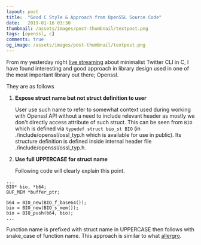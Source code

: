 ```yaml
---
layout: post
title:  "Good C Style & Approach from OpenSSL Source Code"
date:   2019-01-16 03:30
thumbnail: /assets/images/post-thumbnail/textpost.png
tags: [openssl, c]
comments: true
og_image: /assets/images/post-thumbnail/textpost.png
---
```


From my yesterday night [live streaming](https://www.youtube.com/watch?v=nfPzkn2PTE8&index=7&list=PLYDp_pZlmMEgv8Y5wA3yEracC_yTEaOTi) about minimalist Twitter CLI in C, I have found interesting and good approach in library design used in one of the most important library out there; Openssl.

They are as follows

1. __Expose struct name but not struct definition to user__

    User use such name to refer to somewhat context used during working with Openssl API without a need to include relevant header as mostly we don't directly access attribute of such struct.
    This can be seen from `BIO` which is defined via `typedef struct bio_st BIO` (in ./include/openssl/ossl_typ.h which is available for use in public). Its structure definition is defined inside internal header file ./include/openssl/ossl_typ.h.

2. __Use full UPPERCASE for struct name__

    Following code will clearly explain this point.

```
...
BIO* bio, *b64;
BUF_MEM *buffer_ptr;

b64 = BIO_new(BIO_f_base64());
bio = BIO_new(BIO_s_mem());
bio = BIO_push(b64, bio);
...
``` 

  Function name is prefixed with struct name in UPPERCASE then follows with snake\_case of function name.
  This approach is similar to what [allergro](https://liballeg.org/).
